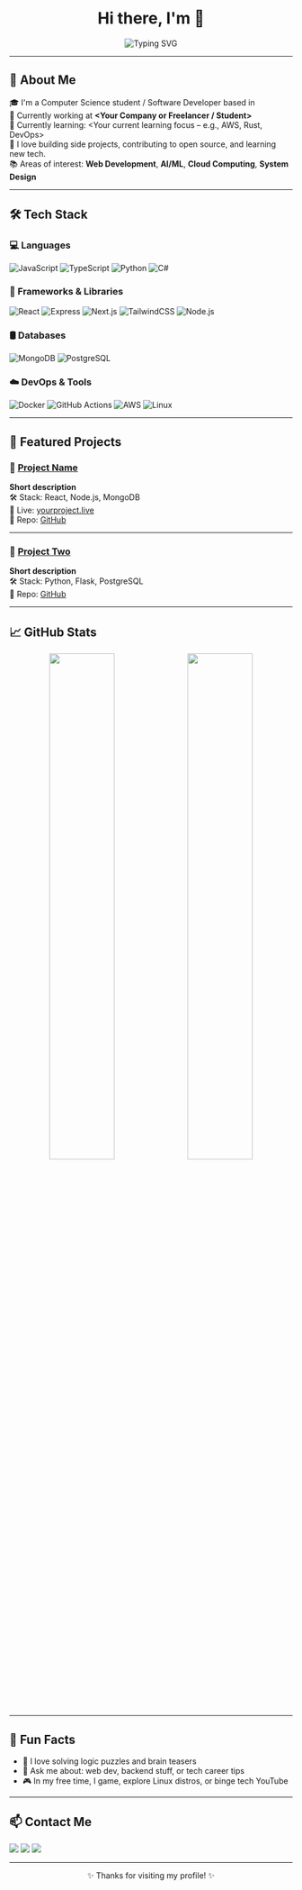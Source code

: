 <h1 align="center">Hi there, I'm <YOUR NAME> 👋</h1>

<p align="center">
  <img src="https://readme-typing-svg.demolab.com?font=Fira+Code&duration=3000&pause=1000&color=36BCF7&center=true&vCenter=true&width=435&lines=Software+Engineer;Fullstack+Developer;Open+Source+Contributor" alt="Typing SVG" />
</p>

---

## 🚀 About Me

🎓 I'm a Computer Science student / Software Developer based in <Your City>  
💼 Currently working at **<Your Company or Freelancer / Student>**  
🧠 Currently learning: <Your current learning focus – e.g., AWS, Rust, DevOps>  
🌱 I love building side projects, contributing to open source, and learning new tech.  
📚 Areas of interest: **Web Development**, **AI/ML**, **Cloud Computing**, **System Design**

---

## 🛠 Tech Stack

### 💻 Languages
![JavaScript](https://img.shields.io/badge/-JavaScript-F7DF1E?style=flat&logo=javascript&logoColor=000)
![TypeScript](https://img.shields.io/badge/-TypeScript-3178C6?style=flat&logo=typescript&logoColor=white)
![Python](https://img.shields.io/badge/-Python-3776AB?style=flat&logo=python&logoColor=white)
![C#](https://img.shields.io/badge/-C%23-239120?style=flat&logo=c-sharp&logoColor=white)

### 🧩 Frameworks & Libraries
![React](https://img.shields.io/badge/-React-61DAFB?style=flat&logo=react&logoColor=black)
![Express](https://img.shields.io/badge/-Express-000000?style=flat&logo=express&logoColor=white)
![Next.js](https://img.shields.io/badge/-Next.js-000000?style=flat&logo=next.js&logoColor=white)
![TailwindCSS](https://img.shields.io/badge/-TailwindCSS-38B2AC?style=flat&logo=tailwind-css&logoColor=white)
![Node.js](https://img.shields.io/badge/-Node.js-339933?style=flat&logo=node.js&logoColor=white)

### 🛢 Databases
![MongoDB](https://img.shields.io/badge/-MongoDB-47A248?style=flat&logo=mongodb&logoColor=white)
![PostgreSQL](https://img.shields.io/badge/-PostgreSQL-336791?style=flat&logo=postgresql&logoColor=white)

### ☁️ DevOps & Tools
![Docker](https://img.shields.io/badge/-Docker-2496ED?style=flat&logo=docker&logoColor=white)
![GitHub Actions](https://img.shields.io/badge/-GitHub%20Actions-2088FF?style=flat&logo=github-actions&logoColor=white)
![AWS](https://img.shields.io/badge/-AWS-232F3E?style=flat&logo=amazon-aws&logoColor=white)
![Linux](https://img.shields.io/badge/-Linux-FCC624?style=flat&logo=linux&logoColor=black)

---

## 📌 Featured Projects

### 🔹 [Project Name](https://github.com/yourusername/project-repo)
**Short description**  
🛠 Stack: React, Node.js, MongoDB  
🚀 Live: [yourproject.live](https://yourproject.live)  
📂 Repo: [GitHub](https://github.com/yourusername/project-repo)

---

### 🔹 [Project Two](https://github.com/yourusername/project-two)
**Short description**  
🛠 Stack: Python, Flask, PostgreSQL  
📂 Repo: [GitHub](https://github.com/yourusername/project-two)

---

## 📈 GitHub Stats

<p align="center">
  <img src="https://github-readme-stats.vercel.app/api?username=YOUR_USERNAME&show_icons=true&theme=github_dark&count_private=true&hide_border=true" width="48%" />
  <img src="https://github-readme-streak-stats.herokuapp.com?user=YOUR_USERNAME&theme=github-dark&hide_border=true" width="48%" />
</p>

---

## 🧠 Fun Facts

- 🧩 I love solving logic puzzles and brain teasers  
- 💬 Ask me about: web dev, backend stuff, or tech career tips  
- 🎮 In my free time, I game, explore Linux distros, or binge tech YouTube  

---

## 📫 Contact Me

<p>
  <a href="mailto:your.email@example.com"><img src="https://img.shields.io/badge/email-%23D14836.svg?&style=flat&logo=gmail&logoColor=white"/></a>
  <a href="https://www.linkedin.com/in/yourprofile"><img src="https://img.shields.io/badge/linkedin-%230077B5.svg?&style=flat&logo=linkedin&logoColor=white" /></a>
  <a href="https://yourportfolio.com"><img src="https://img.shields.io/badge/Portfolio-%23ffdd57.svg?&style=flat&logo=vercel&logoColor=black"/></a>
</p>

---

<p align="center">✨ Thanks for visiting my profile! ✨</p>
